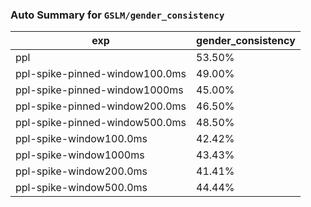 ### Auto Summary for `GSLM/gender_consistency`

<!-- AUTO-GEN: SPLIT TABLE -->
| exp | gender_consistency |
| --- | --- |
| ppl | 53.50% |
| ppl-spike-pinned-window100.0ms | 49.00% |
| ppl-spike-pinned-window1000ms | 45.00% |
| ppl-spike-pinned-window200.0ms | 46.50% |
| ppl-spike-pinned-window500.0ms | 48.50% |
| ppl-spike-window100.0ms | 42.42% |
| ppl-spike-window1000ms | 43.43% |
| ppl-spike-window200.0ms | 41.41% |
| ppl-spike-window500.0ms | 44.44% |
<!-- AUTO-GEN: SPLIT TABLE -->
